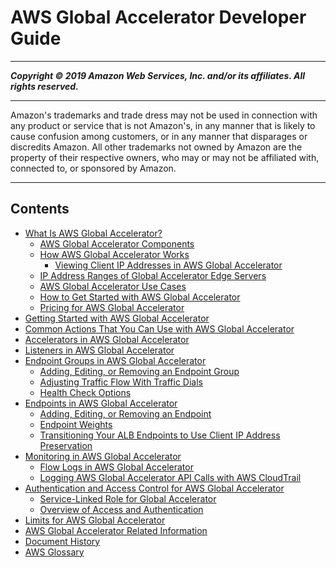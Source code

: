 # AWS Global Accelerator Developer Guide

-----
*****Copyright &copy; 2019 Amazon Web Services, Inc. and/or its affiliates. All rights reserved.*****

-----
Amazon's trademarks and trade dress may not be used in 
     connection with any product or service that is not Amazon's, 
     in any manner that is likely to cause confusion among customers, 
     or in any manner that disparages or discredits Amazon. All other 
     trademarks not owned by Amazon are the property of their respective
     owners, who may or may not be affiliated with, connected to, or 
     sponsored by Amazon.

-----
## Contents
+ [What Is AWS Global Accelerator?](what-is-global-accelerator.md)
   + [AWS Global Accelerator Components](introduction-components.md)
   + [How AWS Global Accelerator Works](introduction-how-it-works.md)
      + [Viewing Client IP Addresses in AWS Global Accelerator](introduction-how-it-works-client-ip.md)
   + [IP Address Ranges of Global Accelerator Edge Servers](introduction-ip-ranges.md)
   + [AWS Global Accelerator Use Cases](introduction-benefits-of-migrating.md)
   + [How to Get Started with AWS Global Accelerator](introduction-get-started.md)
   + [Pricing for AWS Global Accelerator](introduction-pricing.md)
+ [Getting Started with AWS Global Accelerator](getting-started.md)
+ [Common Actions That You Can Use with AWS Global Accelerator](global-accelerator-actions.md)
+ [Accelerators in AWS Global Accelerator](about-accelerators.md)
+ [Listeners in AWS Global Accelerator](about-listeners.md)
+ [Endpoint Groups in AWS Global Accelerator](about-endpoint-groups.md)
   + [Adding, Editing, or Removing an Endpoint Group](about-endpoint-groups.create-endpoint-group.md)
   + [Adjusting Traffic Flow With Traffic Dials](about-endpoint-groups-traffic-dial.md)
   + [Health Check Options](about-endpoint-groups-health-check-options.md)
+ [Endpoints in AWS Global Accelerator](about-endpoints.md)
   + [Adding, Editing, or Removing an Endpoint](about-endpoints-adding-endpoints.md)
   + [Endpoint Weights](about-endpoints-endpoint-weights.md)
   + [Transitioning Your ALB Endpoints to Use Client IP Address Preservation](about-endpoints.transition-to-IP-preservation.md)
+ [Monitoring in AWS Global Accelerator](monitoring-global-accelerator.md)
   + [Flow Logs in AWS Global Accelerator](monitoring-global-accelerator.flow-logs.md)
   + [Logging AWS Global Accelerator API Calls with AWS CloudTrail](logging-using-cloudtrail.md)
+ [Authentication and Access Control for AWS Global Accelerator](auth-and-access-control.md)
   + [Service-Linked Role for Global Accelerator](using-service-linked-roles.md)
   + [Overview of Access and Authentication](auth_access_overview.md)
+ [Limits for AWS Global Accelerator](limits-global-accelerator.md)
+ [AWS Global Accelerator Related Information](Resources.md)
+ [Document History](WhatsNew.md)
+ [AWS Glossary](glossary.md)